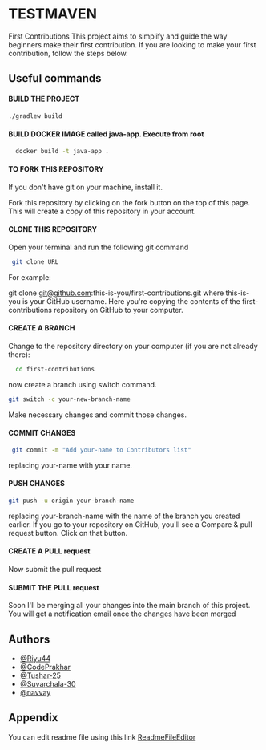 
# TESTMAVEN

First Contributions
This project aims to simplify and guide the way beginners make their first contribution. If you are looking to make your first contribution, follow the steps below.

## Useful commands
#### BUILD THE PROJECT

```bash
./gradlew build
```

#### BUILD DOCKER IMAGE called java-app. Execute from root

```bash
  docker build -t java-app .
```


#### TO FORK THIS REPOSITORY

If you don't have git on your machine, install it.

Fork this repository by clicking on the fork button on the top of this page. This will create a copy of this repository in your account.

#### CLONE THIS REPOSITORY

Open your terminal and run the following git command 
```bash
 git clone URL
```
For example:

git clone git@github.com:this-is-you/first-contributions.git
where this-is-you is your GitHub username. Here you're copying the contents of the first-contributions repository on GitHub to your computer.

#### CREATE A BRANCH

Change to the repository directory on your computer (if you are not already there):
```bash
  cd first-contributions
```
now create a branch using switch command.
```bash
git switch -c your-new-branch-name
```
Make necessary changes and commit those changes.

#### COMMIT CHANGES
```bash
 git commit -m "Add your-name to Contributors list"
```
replacing your-name with your name.

#### PUSH CHANGES
```bash
git push -u origin your-branch-name
```
replacing your-branch-name with the name of the branch you created earlier.
If you go to your repository on GitHub, you'll see a Compare & pull request button. Click on that button.

#### CREATE A PULL request

Now submit the pull request

#### SUBMIT THE PULL request

Soon I'll be merging all your changes into the main branch of this project. You will get a notification email once the changes have been merged

## Authors

- [@Riyu44](https://github.com/Riyu44)
- [@CodePrakhar](https://github.com/CodePrakhar)
- [@Tushar-25](https://github.com/Tushar-2510)
- [@Suvarchala-30](https://github.com/Suvarchala-30)
- [@navvay](https://github.com/navvay)


## Appendix

You can edit readme file using this link [ReadmeFileEditor](https://readme.so/editor)

